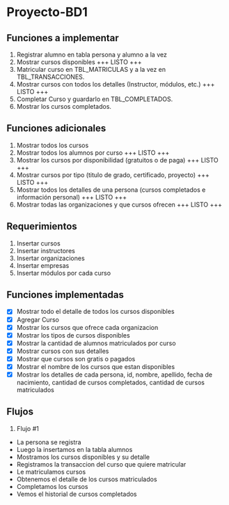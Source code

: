 # Proyecto-BD1

## Funciones a implementar
1. Registrar alumno en tabla persona y alumno a la vez
2. Mostrar cursos disponibles                                                               +++ LISTO +++
3. Matricular curso en TBL_MATRICULAS y a la vez en TBL_TRANSACCIONES.
4. Mostrar cursos con todos los detalles (Instructor, módulos, etc.)                        +++ LISTO +++
5. Completar Curso y guardarlo en TBL_COMPLETADOS.
6. Mostrar los cursos completados.
## Funciones adicionales
1. Mostrar todos los cursos
2. Mostrar todos los alumnos por curso                                                      +++ LISTO +++
3. Mostrar los cursos por disponibilidad (gratuitos o de paga)                              +++ LISTO +++
4. Mostrar cursos por tipo (titulo de grado, certificado, proyecto)                         +++ LISTO +++
5. Mostrar todos los detalles de una persona (cursos completados e información personal)    +++ LISTO +++
6. Mostrar todas las organizaciones y que cursos ofrecen                                    +++ LISTO +++
## Requerimientos
1. Insertar cursos
2. Insertar instructores
3. Insertar organizaciones
4. Insertar empresas
5. Insertar módulos por cada curso
## Funciones implementadas
- [x] Mostrar todo el detalle de todos los cursos disponibles
- [x] Agregar Curso
- [x] Mostrar los cursos que ofrece cada organizacion
- [x] Mostrar los tipos de cursos disponibles
- [x] Mostrar la cantidad de alumnos matriculados por curso
- [x] Mostrar cursos con sus detalles
- [x] Mostrar que cursos son gratis o pagados
- [x] Mostrar el nombre de los cursos que estan disponibles
- [x] Mostrar los detalles de cada persona, id, nombre, apellido, fecha de nacimiento, cantidad de cursos completados, cantidad de cursos matriculados
## Flujos
1. Flujo #1
- La persona se registra    
- Luego la insertamos en la tabla alumnos   
- Mostramos los cursos disponibles y su detalle    
- Registramos la transaccion del curso que quiere matricular    
- Le matriculamos cursos        
- Obtenemos el detalle de los cursos matriculados   
- Completamos los cursos        
- Vemos el historial de cursos completados